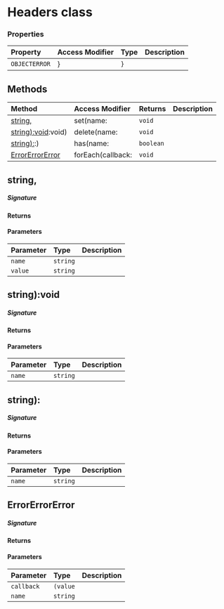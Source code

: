 # Headers class




### Properties

| Property	   | Access Modifier | Type	| Description|
|:-------------|:----|:-------|:-----------|
|`OBJECTERROR`     | } | `}` |  |




## Methods

| Method	   | Access Modifier | Returns	| Description|
|:-------------|:----|:-------|:-----------|
|[string,](#string,)     | set(name: | `void` |  |
|[string):void](#string):void)     | delete(name: | `void` |  |
|[string):](#string):)     | has(name: | `boolean` |  |
|[ErrorErrorError](#errorerrorerror)     | forEach(callback: | `void` |  |




## string,



##### Signature

#### Returns

#### Parameters


| Parameter	   | Type    | Description |
|:-------------|:---------------|:------------|
| `name`    | `string` |  |
| `value`    | `string` |  |


## string):void



##### Signature

#### Returns

#### Parameters


| Parameter	   | Type    | Description |
|:-------------|:---------------|:------------|
| `name`    | `string` |  |


## string):



##### Signature

#### Returns

#### Parameters


| Parameter	   | Type    | Description |
|:-------------|:---------------|:------------|
| `name`    | `string` |  |


## ErrorErrorError



##### Signature

#### Returns

#### Parameters


| Parameter	   | Type    | Description |
|:-------------|:---------------|:------------|
| `callback`    | `(value` |  |
| `name`    | `string` |  |

